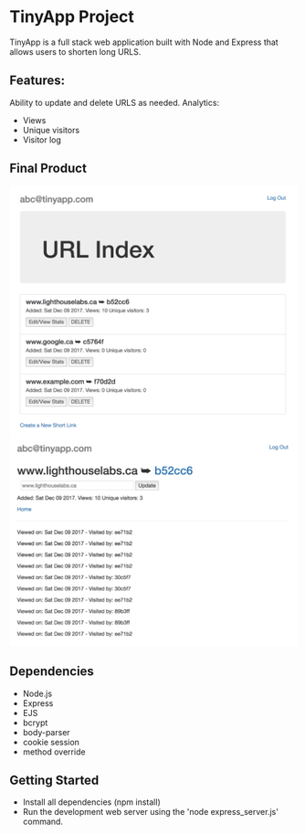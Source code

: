 # TinyApp Project

TinyApp is a full stack web application built with Node and Express that allows users to shorten long URLS.

## Features:

Ability to update and delete URLS as needed.
Analytics:
- Views
- Unique visitors
- Visitor log

## Final Product

!["Screenshot of URLS page](https://github.com/typeF/W2D2.TinyApp/blob/master/docs/URL_Index_Page.png?raw=true)
!["Screenshot of Update/Stats Page](https://github.com/typeF/W2D2.TinyApp/blob/master/docs/URL_Update_Stat_Page.png?raw=true)

## Dependencies

- Node.js
- Express
- EJS
- bcrypt
- body-parser
- cookie session
- method override

## Getting Started

- Install all dependencies (npm install)
- Run the development web server using the 'node express_server.js' command.

